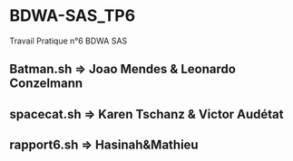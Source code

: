 # BDWA-SAS_TP6
Travail Pratique n°6 BDWA SAS

## Batman.sh => Joao Mendes & Leonardo Conzelmann
## spacecat.sh => Karen Tschanz & Victor Audétat
## rapport6.sh => Hasinah&Mathieu
